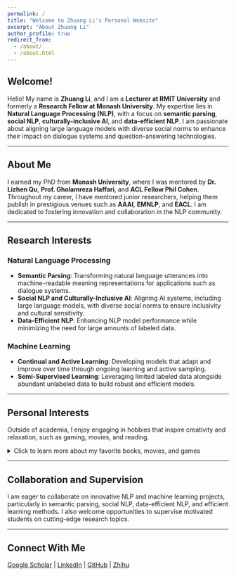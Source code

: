 ```yaml
---
permalink: /
title: "Welcome to Zhuang Li's Personal Website"
excerpt: "About Zhuang Li"
author_profile: true
redirect_from: 
  - /about/
  - /about.html
---
```


## Welcome!

Hello! My name is **Zhuang Li**, and I am a **Lecturer at RMIT University** and formerly a **Research Fellow at Monash University**. My expertise lies in **Natural Language Processing (NLP)**, with a focus on **semantic parsing**, **social NLP**, **culturally-inclusive AI**, and **data-efficient NLP**. I am passionate about aligning large language models with diverse social norms to enhance their impact on dialogue systems and question-answering technologies.

---

## About Me

I earned my PhD from **Monash University**, where I was mentored by **Dr. Lizhen Qu**, **Prof. Gholamreza Haffari**, and **ACL Fellow Phil Cohen**. Throughout my career, I have mentored junior researchers, helping them publish in prestigious venues such as **AAAI**, **EMNLP**, and **EACL**. I am dedicated to fostering innovation and collaboration in the NLP community.

---

## Research Interests

### Natural Language Processing
- **Semantic Parsing**: Transforming natural language utterances into machine-readable meaning representations for applications such as dialogue systems.  
- **Social NLP and Culturally-Inclusive AI**: Aligning AI systems, including large language models, with diverse social norms to ensure inclusivity and cultural sensitivity.  
- **Data-Efficient NLP**: Enhancing NLP model performance while minimizing the need for large amounts of labeled data.  

### Machine Learning
- **Continual and Active Learning**: Developing models that adapt and improve over time through ongoing learning and active sampling.  
- **Semi-Supervised Learning**: Leveraging limited labeled data alongside abundant unlabeled data to build robust and efficient models.  

---

## Personal Interests

Outside of academia, I enjoy engaging in hobbies that inspire creativity and relaxation, such as gaming, movies, and reading.

<details>
  <summary>Click to learn more about my favorite books, movies, and games</summary>
  <p><strong>Gaming:</strong> AAA games like <em>Elden Ring</em>, <em>Breath of the Wild</em>, <em>Diablo</em>, <em>Black Myth: Wukong</em>, and <em>Red Dead Redemption</em>.</p>
  <p><strong>Movies:</strong> Sci-fi and fantasy classics like <em>Star Wars</em>, <em>The Lord of the Rings</em>, and <em>The Dark Knight</em>.</p>
  <p><strong>Books:</strong> Works on history and economics, including <em>Les Misérables</em> and <em>The Intelligent Investor</em>.</p>
  <p>I’m also active on <strong><a href="https://www.zhihu.com/people/li-zhuang-72-32" target="_blank">Zhihu</a></strong> (@Alpaca).</p>
</details>

---

## Collaboration and Supervision

I am eager to collaborate on innovative NLP and machine learning projects, particularly in semantic parsing, social NLP, data-efficient NLP, and efficient learning methods. I also welcome opportunities to supervise motivated students on cutting-edge research topics.

---

## Connect With Me

[Google Scholar](https://scholar.google.com/citations?user=4uhU0NUAAAAJ) | [LinkedIn](https://www.linkedin.com/in/zhuang-li-68b855b1/) | [GitHub](https://github.com/zhuang-li) | [Zhihu](https://www.zhihu.com/people/li-zhuang-72-32)
